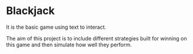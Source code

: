 # **Blackjack**

It is the basic game using text to interact.

The aim of this project is to include different strategies built for winning on this game and then simulate how well they perform.
